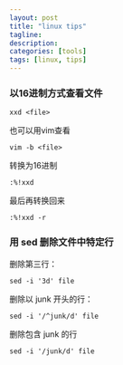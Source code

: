 ```yaml
---
layout: post
title: "linux tips"
tagline: 
description: 
categories: [tools]
tags: [linux, tips]
---
```


### 以16进制方式查看文件

	xxd <file>

也可以用vim查看

	vim -b <file>

转换为16进制

	:%!xxd

最后再转换回来

	:%!xxd -r

### 用 sed 删除文件中特定行

删除第三行：
	
	sed -i '3d' file

删除以 junk 开头的行：

	sed -i '/^junk/d' file

删除包含 junk 的行

	sed -i '/junk/d' file
